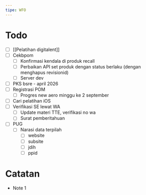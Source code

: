 ```yaml
---
tipe: WFO
---
```

# Todo
- [ ] [[Pelatihan digitalent]] 
- [ ] Cekbpom
	- [ ] Konfirmasi kendala di produk recall
	- [ ] Perbaikan API set produk dengan status berlaku (dengan menghapus revisionid)
	- [ ] Server dev
- [ ] PKS bsre - april 2026
- [ ] Registrasi POM
	- [ ] Progres new aero minggu ke 2 september
- [ ] Cari pelatihan iOS
- [ ] Verifikasi SE lewat WA
	- [ ] Update materi TTE, verifikasi no wa
	- [ ] Surat pemberitahuan
- [ ] PUG
	- [ ] Narasi data terpilah
		- [ ] website
		- [ ] subsite
		- [ ] jdih
		- [ ] ppid
# Catatan
- Note 1
